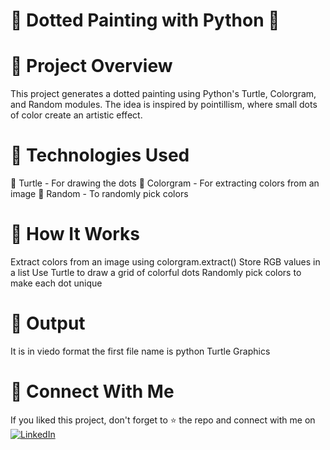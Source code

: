 # 🎨 Dotted Painting with Python 🐢
# 📌 Project Overview
This project generates a dotted painting using Python's Turtle, Colorgram, and Random modules. The idea is inspired by pointillism, where small dots of color create an artistic effect.
# 🚀 Technologies Used
🐢 Turtle - For drawing the dots
🎨 Colorgram - For extracting colors from an image
🎲 Random - To randomly pick colors
# 🔧 How It Works
Extract colors from an image using colorgram.extract()
Store RGB values in a list
Use Turtle to draw a grid of colorful dots
Randomly pick colors to make each dot unique
# 📸 Output
It is in viedo format the first file name is python Turtle Graphics
# 📢 Connect With Me
If you liked this project, don't forget to ⭐ the repo and connect with me on
[![LinkedIn](https://img.shields.io/badge/LinkedIn-Profile-blue?logo=linkedin)](https://www.linkedin.com/in/nanda-kishore-977262290/)

